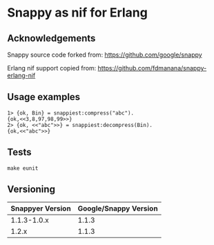 # Snappy as nif for Erlang

## Acknowledgements

Snappy source code forked from: https://github.com/google/snappy

Erlang nif support copied from: https://github.com/fdmanana/snappy-erlang-nif

## Usage examples

```
1> {ok, Bin} = snappiest:compress("abc").
{ok,<<3,8,97,98,99>>}
2> {ok, <<"abc">>} = snappiest:decompress(Bin).
{ok,<<"abc">>}

```

## Tests

```
make eunit

```

## Versioning

| Snappyer Version | Google/Snappy Version |
| ---------------- | --------------------- |
| 1.1.3-1.0.x      | 1.1.3                 |
| 1.2.x            | 1.1.3                 |

